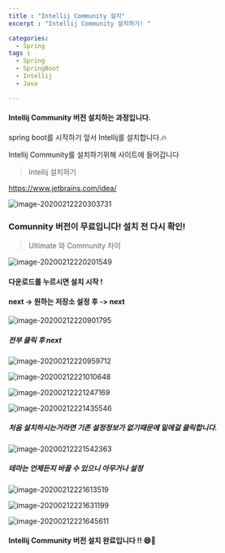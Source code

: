 ```yaml
---
title : "Intellij Community 설치"
excerpt : "Intellij Community 설치하기! "

categories:
  - Spring
tags :
  - Spring
  - SpringBoot
  - Intellij
  - Java

---
```


####   Intellij Community 버전 설치하는 과정입니다.

spring boot를 시작하기 앞서 Intellij를 설치합니다.:fire:

Intellij Community를 설치하기위해 사이트에 들어갑니다

> Intellij 설치하기

[https://www.jetbrains.com/idea/ ](https://www.jetbrains.com/idea/)

![image-20200212220303731](https://user-images.githubusercontent.com/53978090/74340539-6b3b7980-4de9-11ea-9a98-f9ba18be61ef.png)
### Comunnity 버전이 무료입니다! 설치 전 다시 확인!
> Ultimate 와 Community 차이

![image-20200212220201549](https://user-images.githubusercontent.com/53978090/74340505-5b239a00-4de9-11ea-96e7-a0456dcb7215.png)


#### 다운로드를 누르시면 설치 시작 !

#### next -> 원하는 저장소 설정 후 -> next 

![image-20200212220901795](https://user-images.githubusercontent.com/53978090/74340565-78586880-4de9-11ea-8b97-8eb59736f9b9.png)



##### 전부 클릭 후 next



![image-20200212220959712](https://user-images.githubusercontent.com/53978090/74340583-81e1d080-4de9-11ea-8729-840ceb435f94.png)

![image-20200212221010648](https://user-images.githubusercontent.com/53978090/74340599-87d7b180-4de9-11ea-81b4-602ceed50803.png)

![image-20200212221247169](https://user-images.githubusercontent.com/53978090/74340623-9625cd80-4de9-11ea-8ca9-d09d6af456ed.png)

![image-20200212221435546](https://user-images.githubusercontent.com/53978090/74340632-9cb44500-4de9-11ea-89e5-d1feda8d0a58.png)
##### 처음 설치하시는거라면 기존 설정정보가 없기때문에 밑에걸 클릭합니다.

![image-20200212221542363](https://user-images.githubusercontent.com/53978090/74340675-afc71500-4de9-11ea-85ea-18c4407f2a60.png)
##### 테마는 언제든지 바꿀 수 있으니 아무거나 설정


![image-20200212221613519](https://user-images.githubusercontent.com/53978090/74340678-b2296f00-4de9-11ea-9a97-c46a282e19cc.png)

![image-20200212221631199](https://user-images.githubusercontent.com/53978090/74340681-b35a9c00-4de9-11ea-8d2d-edd689cfdf41.png)

![image-20200212221645611](https://user-images.githubusercontent.com/53978090/74340684-b48bc900-4de9-11ea-9389-60a29e2358c7.png)




#### Intellij Community 버전 설치 완료입니다 !!  :smile::raised_hands:




